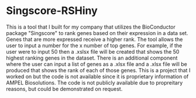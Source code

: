 # Singscore-RSHiny
This is a tool that I built for my company that utilizes the BioConductor package "Singscore" to rank genes based on their expression in a data set. Genes that are more expressed receive a higher rank. The tool allows the user to input a number for the x number of top genes. For example, if the user were to input 50 then a .xslsx file will be created that shows the 50 highest ranking genes in the dataset. There is an additional component where the user can input a list of genes as a .xlsx file and a .xlsx file will be produced that shows the rank of each of those genes. This is a project that I worked on but the code is not available since it is proprietary information of AMPEL Biosolutions. The code is not publicly available due to propreitary reasons, but could be demonstrated on request.
